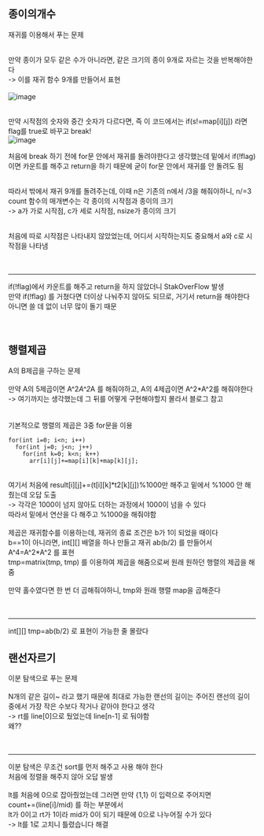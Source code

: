 ## 종이의개수
재귀를 이용해서 푸는 문제</br></br>


만약 종이가 모두 같은 수가 아니라면, 같은 크기의 종이 9개로 자르는 것을 반복해야한다</br>
-> 이를 재귀 함수 9개를 만들어서 표현</br></br>
![image](https://user-images.githubusercontent.com/50469773/156999864-b8f0e039-6553-4af7-919b-76539e86b1d3.png)
</br></br>

만약 시작점의 숫자와 중간 숫자가 다르다면, 즉 이 코드에서는 if(s!=map[i][j]) 라면 flag를 true로 바꾸고 break!</br>
![image](https://user-images.githubusercontent.com/50469773/157000045-165ccd76-01a6-49ec-ad68-d65857d87e8b.png)

처음에 break 하기 전에 for문 안에서 재귀를 돌려야한다고 생각했는데 밑에서 if(!flag) 이면 카운트를 해주고 return을 하기 때문에 굳이 for문 안에서 재귀를 안 돌려도 됨</br></br>


따라서 밖에서 재귀 9개를 돌려주는데, 이때 n은 기존의 n에서 /3을 해줘야하니, n/=3</br>
count 함수의 매개변수는 각 종이의 시작점과 종이의 크기</br>
-> a가 가로 시작점, c가 세로 시작점, nsize가 종이의 크기</br></br>

처음에 따로 시작점은 나타내지 않았었는데, 어디서 시작하는지도 중요해서 a와 c로 시작점을 나타냄
</br></br></br>
***
if(!flag)에서 카운트를 해주고 return을 하지 않았더니 StakOverFlow 발생</br>
만약 if(!flag) 를 거쳤다면 더이상 나눠주지 않아도 되므로, 거기서 return을 해야한다</br>
아니면 쓸 데 없이 너무 많이 돌기 때문
</br></br></br>



## 행렬제곱

A의 B제곱을 구하는 문제</br></br>
만약 A의 5제곱이면 A^2*A^2*A 를 해줘야하고,
A의 4제곱이면 A^2*A^2를 해줘야한다</br>
-> 여기까지는 생각했는데 그 뒤를 어떻게 구현해야할지 몰라서 블로그 참고
</br></br></br>
기본적으로 행렬의 제곱은 3중 for문을 이용</br>
```
for(int i=0; i<n; i++)
  for(int j=0; j<n; j++)
    for(int k=0; k<n; k++)
      arr[i][j]+=map[i][k]+map[k][j];
```
</br>
여기서 처음에 result[i][j]+=(t[i][k]*t2[k][j])%1000만 해주고 밑에서 %1000 안 해줬는데 오답 도출</br>
-> 각각은 1000이 넘지 않아도 더하는 과정에서 1000이 넘을 수 있다</br>
따라서 밑에서 연산을 다 해주고 %1000을 해줘야함
</br></br>
제곱은 재귀함수를 이용하는데, 재귀의 종료 조건은 b가 1이 되었을 때이다</br>
b==1이 아니라면, int[][] 배열을 하나 만들고 재귀 ab(b/2) 를 만들어서 A^4=A^2*A^2 를 표현</br>
tmp=matrix(tmp, tmp) 를 이용하여 제곱을 해줌으로써 원래 원하던 행렬의 제곱을 해줌</br></br>
만약 홀수였다면 한 번 더 곱해줘야하니, tmp와 원래 행렬 map을 곱해준다
</br></br></br>

***
int[][] tmp=ab(b/2) 로 표현이 가능한 줄 몰랐다
</br>

## 랜선자르기
이분 탐색으로 푸는 문제</br></br>
N개의 같은 길이~ 라고 했기 때문에 최대로 가능한 랜선의 길이는 주어진 랜선의 길이 중에서 가장 작은 수보다 작거나 같아야 한다고 생각</br>
-> rt를 line[0]으로 뒀었는데 line[n-1] 로 둬야함</br>
왜??</br></br></br>

***
이분 탐색은 무조건 sort를 먼저 해주고 사용 해야 한다</br>
처음에 정렬을 해주지 않아 오답 발생
</br></br>
lt를 처음에 0으로 잡아줬었는데 그러면 만약 {1,1} 이 입력으로 주어지면</br>
count+=(line[i]/mid) 를 하는 부분에서</br>
lt가 0이고 rt가 1이라 mid가 0이 되기 때문에 0으로 나누어질 수가 있다</br>
-> lt를 1로 고치니 틀렸습니다 해결</br>
